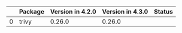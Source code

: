 <!-- markdown-link-check-disable -->

|    | Package   | Version in 4.2.0   | Version in 4.3.0   | Status   |
|---:|:----------|:-------------------|:-------------------|:---------|
|  0 | trivy     | 0.26.0             | 0.26.0             |          |